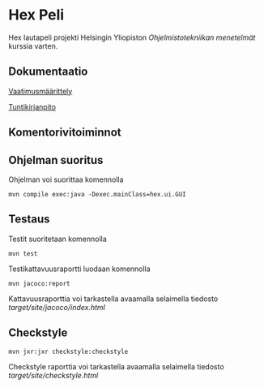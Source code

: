 # Hex Peli

Hex lautapeli projekti Helsingin Yliopiston _Ohjelmistotekniikan menetelmät_ kurssia varten.

## Dokumentaatio

[Vaatimusmäärittely](https://github.com/ikanher/otm-harjoitustyo/blob/master/dokumentointi/vaatimusmaarittely.md)

[Tuntikirjanpito](https://github.com/ikanher/otm-harjoitustyo/blob/master/dokumentointi/tuntikirjanpito.md)

## Komentorivitoiminnot

## Ohjelman suoritus

Ohjelman voi suorittaa komennolla

```
mvn compile exec:java -Dexec.mainClass=hex.ui.GUI
```

## Testaus

Testit suoritetaan komennolla

```
mvn test
```

Testikattavuusraportti luodaan komennolla

```
mvn jacoco:report
```

Kattavuusraporttia voi tarkastella avaamalla selaimella tiedosto _target/site/jacoco/index.html_

## Checkstyle

```
mvn jxr:jxr checkstyle:checkstyle
```

Checkstyle raporttia voi tarkastella avaamalla selaimella tiedosto _target/site/checkstyle.html_

